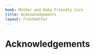 ```yaml
---
book: Mother and Baby Friendly Care
title: Acknowledgements
layout: frontmatter
---
```


# Acknowledgements

